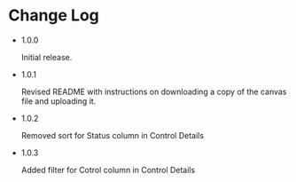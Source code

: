 # Change Log


- 1.0.0

  Initial release.

- 1.0.1

  Revised README with instructions on downloading a copy of the canvas file and uploading it.

- 1.0.2

  Removed sort for Status column in Control Details

- 1.0.3

  Added filter for Cotrol column in Control Details